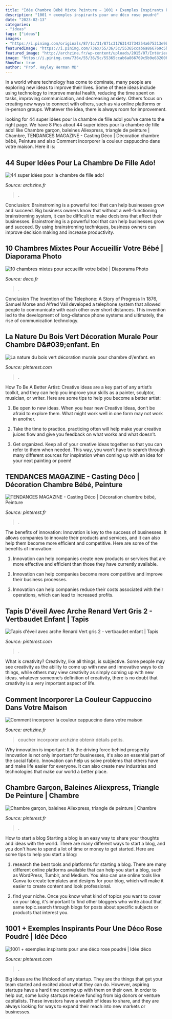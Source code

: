 ```yaml
---
title: "Idée Chambre Bébé Mixte Peinture ~ 1001 + Exemples Inspirants Pour Une Déco Rose Poudré"
description: "1001 + exemples inspirants pour une déco rose poudré"
date: "2023-02-13"
categories:
- "ideas"
tags: ["ideas"]
images:
- "https://i.pinimg.com/originals/87/1c/31/871c31763143734254a675313e9b4a15.jpg"
featuredImage: "https://i.pinimg.com/736x/55/36/5c/55365ccab6a866769c5b9e63200b2f48.jpg"
featured_image: "http://archzine.fr/wp-content/uploads/2015/07/Intérieur-couleur-cappuccino-lit-coussins.jpg"
image: "https://i.pinimg.com/736x/55/36/5c/55365ccab6a866769c5b9e63200b2f48.jpg"
ShowToc: true
author: "Prof. Hayley Herman MD"
---
```



In a world where technology has come to dominate, many people are exploring new ideas to improve their lives. Some of these ideas include using technology to improve mental health, reducing the time spent on tasks, improving communication, and decreasing anxiety. Others focus on creating new ways to connect with others, such as via online platforms or in-person groups. Whatever the idea, there is always room for improvement.

	

		
looking for 44 super idées pour la chambre de fille ado! you've came to the right page. We have 8 Pics about 44 super idées pour la chambre de fille ado! like Chambre garçon, baleines Aliexpress, triangle de peinture | Chambre, TENDANCES MAGAZINE - Casting Déco | Décoration chambre bébé, Peinture and also Comment incorporer la couleur cappuccino dans votre maison. Here it is:
		
    
## 44 Super Idées Pour La Chambre De Fille Ado!

<img loading=lazy src="http://archzine.fr/wp-content/uploads/2015/11/jolie-chambre-fille-ado-idee-deco-chambre-ado-avec-murs-violets-tapis-zebre.jpg" onerror="this.onerror=null;this.src='https://tse4.mm.bing.net/th?id=OIP.h4iJXuw6Xg_1yNKMCgp2RAHaLH&amp;pid=15.1';" alt="44 super idées pour la chambre de fille ado!">

_Source: archzine.fr_

>. 

	

Conclusion: Brainstroming is a powerful tool that can help businesses grow and succeed.
Big business owners know that without a well-functioning brainstroming system, it can be difficult to make decisions that affect their businesses. Brainstroming is a powerful tool that can help businesses grow and succeed. By using brainstroming techniques, business owners can improve decision making and increase productivity.

    
## 10 Chambres Mixtes Pour Accueillir Votre Bébé | Diaporama Photo

<img loading=lazy src="https://www.deco.fr/sites/default/files/styles/width_880/public/migration-images/279219.jpg?itok=OJlUo_Y-" onerror="this.onerror=null;this.src='https://tse1.mm.bing.net/th?id=OIP.37CUZEed8JxFCXhuNa3gfQHaJ4&amp;pid=15.1';" alt="10 chambres mixtes pour accueillir votre bébé | Diaporama Photo">

_Source: deco.fr_

>. 

	

Conclusion
The Invention of the Telephone: A Story of Progress
In 1876, Samuel Morse and Alfred Vail developed a telephone system that allowed people to communicate with each other over short distances. This invention led to the development of long-distance phone systems and ultimately, the rise of communication technology.

    
## La Nature Du Bois Vert Décoration Murale Pour Chambre D\&#039;enfant. En

<img loading=lazy src="https://i.pinimg.com/736x/e2/82/02/e28202a31d925b15e4d516ed6e1d01c5.jpg" onerror="this.onerror=null;this.src='https://tse3.mm.bing.net/th?id=OIP.xz1_ieyO5fhcDqLgcAnpBQHaF1&amp;pid=15.1';" alt="La nature du bois vert décoration murale pour chambre d\&#039;enfant. en">

_Source: pinterest.com_

>. 

	

How To Be A Better Artist:
Creative ideas are a key part of any artist’s toolkit, and they can help you improve your skills as a painter, sculptor, musician, or writer. Here are some tips to help you become a better artist:
1. Be open to new ideas. When you hear new Creative Ideas, don’t be afraid to explore them. What might work well in one form may not work in another.

2. Take the time to practice. practicing often will help make your creative juices flow and give you feedback on what works and what doesn’t.

3. Get organized. Keep all of your creative ideas together so that you can refer to them when needed. This way, you won’t have to search through many different sources for inspiration when coming up with an idea for your next painting or poem!

    
## TENDANCES MAGAZINE - Casting Déco | Décoration Chambre Bébé, Peinture

<img loading=lazy src="https://i.pinimg.com/originals/87/1c/31/871c31763143734254a675313e9b4a15.jpg" onerror="this.onerror=null;this.src='https://tse4.mm.bing.net/th?id=OIP.P4BGGHtbe-Oudgt3cmUteAHaHa&amp;pid=15.1';" alt="TENDANCES MAGAZINE - Casting Déco | Décoration chambre bébé, Peinture">

_Source: pinterest.fr_

>. 

	

The benefits of innovation:
Innovation is key to the success of businesses. It allows companies to innovate their products and services, and it can also help them become more efficient and competitive. Here are some of the benefits of innovation:
1. Innovation can help companies create new products or services that are more effective and efficient than those they have currently available.

2. Innovation can help companies become more competitive and improve their business processes.

3. Innovation can help companies reduce their costs associated with their operations, which can lead to increased profits.

    
## Tapis D&#039;éveil Avec Arche Renard Vert Gris 2 - Vertbaudet Enfant | Tapis

<img loading=lazy src="https://i.pinimg.com/originals/c5/26/ae/c526aeeff98e6c38318dcc0a7cbb193c.jpg" onerror="this.onerror=null;this.src='https://tse4.mm.bing.net/th?id=OIP.JRAmHhBpY9d7Z20nwImK7wAAAA&amp;pid=15.1';" alt="Tapis d&#039;éveil avec arche Renard Vert gris 2 - vertbaudet enfant | Tapis">

_Source: pinterest.com_

>. 

	

What is creativity?
Creativity, like all things, is subjective. Some people may see creativity as the ability to come up with new and innovative ways to do things, while others may view creativity as simply coming up with new ideas. whatever someone’s definition of creativity, there is no doubt that creativity is a very important aspect of life.

    
## Comment Incorporer La Couleur Cappuccino Dans Votre Maison

<img loading=lazy src="http://archzine.fr/wp-content/uploads/2015/07/Intérieur-couleur-cappuccino-lit-coussins.jpg" onerror="this.onerror=null;this.src='https://tse2.mm.bing.net/th?id=OIP.kQvkTybO7iZFzzBXS59z0wHaE4&amp;pid=15.1';" alt="Comment incorporer la couleur cappuccino dans votre maison">

_Source: archzine.fr_

>coucher incorporer archzine obtenir détails petits. 

	

Why innovation is important: It is the driving force behind prosperity
Innovation is not only important for businesses, it's also an essential part of the social fabric. Innovation can help us solve problems that others have and make life easier for everyone. It can also create new industries and technologies that make our world a better place.

    
## Chambre Garçon, Baleines Aliexpress, Triangle De Peinture | Chambre

<img loading=lazy src="https://i.pinimg.com/736x/98/fa/f8/98faf8351ce179067ea93b4f7ce15a3b.jpg" onerror="this.onerror=null;this.src='https://tse4.mm.bing.net/th?id=OIP.iro6LFCV3_rI0Hub6VSrUgHaJ3&amp;pid=15.1';" alt="Chambre garçon, baleines Aliexpress, triangle de peinture | Chambre">

_Source: pinterest.fr_

>. 

	

How to start a blog
Starting a blog is an easy way to share your thoughts and ideas with the world. There are many different ways to start a blog, and you don't have to spend a lot of time or money to get started. Here are some tips to help you start a blog: 
1. research the best tools and platforms for starting a blog. There are many different online platforms available that can help you start a blog, such as WordPress, Tumblr, and Medium. You also can use online tools like Canva to create templates and designs for your blog, which will make it easier to create content and look professional. 

2. find your niche. Once you know what kind of topics you want to cover on your blog, it's important to find other bloggers who write about that same topic.search through blogs for posts about specific subjects or products that interest you.

    
## 1001 + Exemples Inspirants Pour Une Déco Rose Poudré | Idée Déco

<img loading=lazy src="https://i.pinimg.com/736x/55/36/5c/55365ccab6a866769c5b9e63200b2f48.jpg" onerror="this.onerror=null;this.src='https://tse1.mm.bing.net/th?id=OIP.oLkt0CGI3QTqHErSb_01IgHaHa&amp;pid=15.1';" alt="1001 + exemples inspirants pour une déco rose poudré | Idée déco">

_Source: pinterest.com_

>. 

	

Big ideas are the lifeblood of any startup. They are the things that get your team started and excited about what they can do. However, aspiring startups have a hard time coming up with them on their own. In order to help out, some lucky startups receive funding from big donors or venture capitalists. These investors have a wealth of ideas to share, and they are always looking for ways to expand their reach into new markets or businesses.

